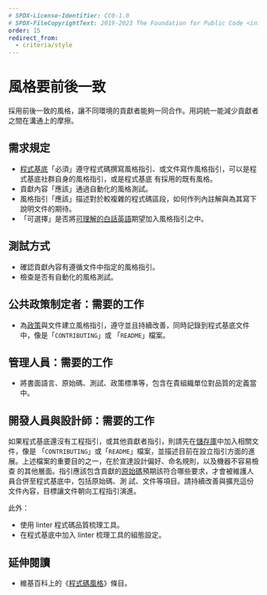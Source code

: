 ```yaml
---
# SPDX-License-Identifier: CC0-1.0
# SPDX-FileCopyrightText: 2019-2023 The Foundation for Public Code <info@publiccode.net>, https://standard.publiccode.net/AUTHORS
order: 15
redirect_from:
  - criteria/style
---
```


# 風格要前後一致

採用前後一致的風格，讓不同環境的貢獻者能夠一同合作。用詞統一能減少貢獻者之間在溝通上的摩擦。

## 需求規定

* [程式基底](../glossary.md#codebase)「必須」遵守程式碼撰寫風格指引、或文件寫作風格指引，可以是程式基底社群自身的風格指引，或是程式基底
有採用的既有風格。
* 貢獻內容「應該」通過自動化的風格測試。
* 風格指引「應該」描述對於較複雜的程式碼區段，如何作列內註解與為其寫下說明文件的期待。
* 「可選擇」是否將[可理解的白話英語](use-plain-english.md)期望加入風格指引之中。

## 測試方式

* 確認貢獻內容有遵循文件中指定的風格指引。
* 檢查是否有自動化的風格測試。

## 公共政策制定者：需要的工作

* 為[政策](../glossary.md#policy)與文件建立風格指引，遵守並且持續改善，同時記錄到程式基底文件中，像是「`CONTRIBUTING`」或
「`README`」檔案。

## 管理人員：需要的工作

* 將書面語言、原始碼、測試、政策標準等，包含在貴組織單位對品質的定義當中。

## 開發人員與設計師：需要的工作

如果程式基底還沒有工程指引，或其他貢獻者指引，則請先在[儲存庫](../glossary.md#repository)中加入相關文件，像是
「`CONTRIBUTING`」或「`README`」檔案，並描述目前在設立指引方面的進展。上述檔案的重要目的之一，在於宣達設計偏好、命名規則，以及機器不容易檢查
的其他層面。指引應該包含貢獻的[原始碼](../glossary.md#source-code)預期該符合哪些要求，才會被維護人員合併至程式基底中，包括原始碼、測
試、文件等項目。請持續改善與擴充這份文件內容，目標讓文件朝向工程指引演進。

此外：

* 使用 linter 程式碼品質梳理工具。
* 在程式基底中加入 linter 梳理工具的組態設定。

## 延伸閱讀

* 維基百科上的《[程式碼風格](https://en.wikipedia.org/wiki/Programming_style)》條目。
